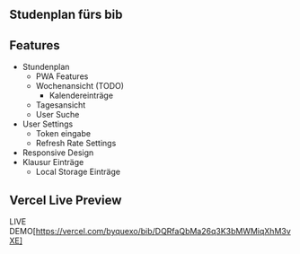 ## Studenplan fürs bib 

## Features
- Stundenplan
  - PWA Features
  - Wochenansicht (TODO)
     - Kalendereinträge
  - Tagesansicht
  - User Suche
- User Settings
  - Token eingabe
  - Refresh Rate Settings
- Responsive Design
- Klausur Einträge
  - Local Storage Einträge 


## Vercel Live Preview

LIVE DEMO[https://vercel.com/byquexo/bib/DQRfaQbMa26q3K3bMWMiqXhM3vXE]
